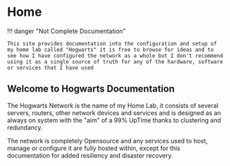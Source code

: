 # Home

!!! danger "Not Complete Documentation"

    This site provides documentation into the configuration and setup of my home lab called "Hogwarts" it is free to browse for ideas and to see how I have configured the network as a whole but I don't recommend using it as a single source of truth for any of the hardware, software or services that I have used

## Welcome to Hogwarts Documentation

The Hogwarts Network is the name of my Home Lab, it consists of several servers, routers, other network devices and services and is designed as an always on system with the "aim" of a 99% UpTime thanks to clustering and redundancy.

The network is completely Opensource and any services used to host, manage or configure it are fully hosted within, except for this documentation for added resiliency and disaster recovery.
